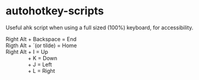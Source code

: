 # autohotkey-scripts
Useful ahk script when using a full sized (100%) keyboard, for accessibility.  

Right Alt + Backspace = End  
Rigth Alt + \`(or tilde) = Home  
Right Alt + I = Up  
&nbsp;&nbsp;&nbsp;&nbsp;&nbsp;&nbsp;&nbsp;&nbsp;&nbsp;&nbsp;&nbsp;&nbsp;&nbsp;&nbsp;          + K = Down  
&nbsp;&nbsp;&nbsp;&nbsp;&nbsp;&nbsp;&nbsp;&nbsp;&nbsp;&nbsp;&nbsp;&nbsp;&nbsp;&nbsp;          + J = Left  
&nbsp;&nbsp;&nbsp;&nbsp;&nbsp;&nbsp;&nbsp;&nbsp;&nbsp;&nbsp;&nbsp;&nbsp;&nbsp;&nbsp;          + L = Right
